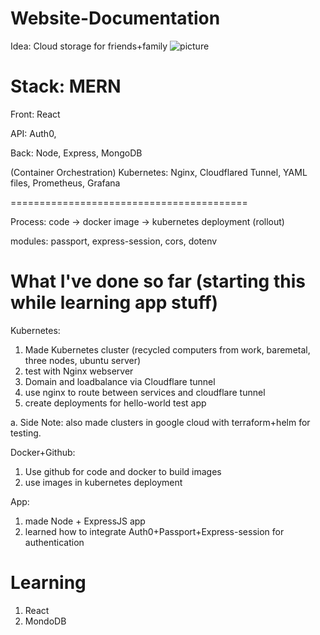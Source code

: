 # Website-Documentation

Idea: Cloud storage for friends+family ![picture](https://user-images.githubusercontent.com/78708210/173171034-27e57244-d451-440e-bda4-9b5ac68f5c38.jpg)

Stack: MERN
=========================================
Front: React

API: Auth0, 

Back: Node, Express, MongoDB

(Container Orchestration) Kubernetes: Nginx, Cloudflared Tunnel, YAML files, Prometheus, Grafana

=========================================

Process: code -> docker image -> kubernetes deployment (rollout)

modules: passport, express-session, cors, dotenv



What I've done so far (starting this while learning app stuff)
=========================================

Kubernetes:
1. Made Kubernetes cluster (recycled computers from work, baremetal, three nodes, ubuntu server)
2. test with Nginx webserver
3. Domain and loadbalance via Cloudflare tunnel
4. use nginx to route between services and cloudflare tunnel
5. create deployments for hello-world test app

a. Side Note: also made clusters in google cloud with terraform+helm for testing.

Docker+Github:
1. Use github for code and docker to build images
2. use images in kubernetes deployment

App:
1. made Node + ExpressJS app
2. learned how to integrate Auth0+Passport+Express-session for authentication

Learning
============
1. React
2. MondoDB

